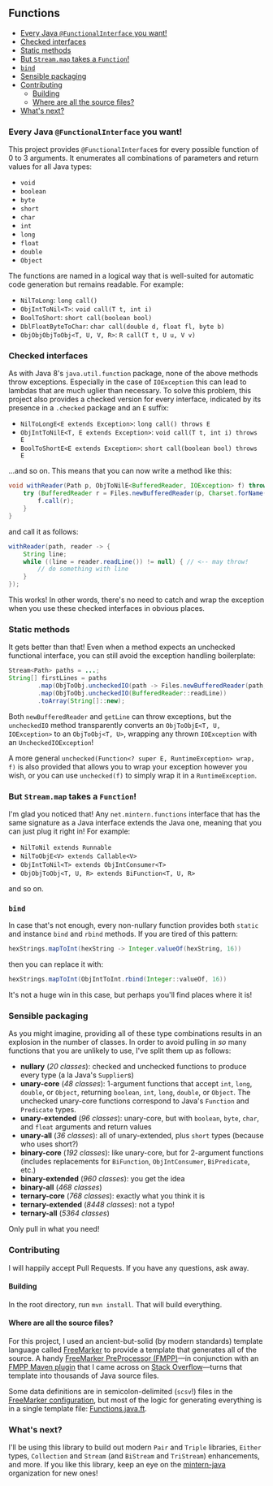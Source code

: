## Functions

- [Every Java `@FunctionalInterface` you want!](#every-java-functionalinterface-you-want)
- [Checked interfaces](#checked-interfaces)
- [Static methods](#static-methods)
- [But `Stream.map` takes a `Function`!](#but-streammap-takes-a-function)
- [`bind`](#bind)
- [Sensible packaging](#sensible-packaging)
- [Contributing](#contributing)
    - [Building](#building)
    - [Where are all the source files?](#where-are-all-the-source-files)
- [What's next?](#whats-next)

### Every Java `@FunctionalInterface` you want!

This project provides `@FunctionalInterface`s for every possible function of 0
to 3 arguments. It enumerates all combinations of parameters and return values
for all Java types:

- `void`
- `boolean`
- `byte`
- `short`
- `char`
- `int`
- `long`
- `float`
- `double`
- `Object`

The functions are named in a logical way that is well-suited for automatic code
generation but remains readable. For example:

- `NilToLong`: `long call()`
- `ObjIntToNil<T>`: `void call(T t, int i)`
- `BoolToShort`: `short call(boolean bool)`
- `DblFloatByteToChar`: `char call(double d, float fl, byte b)`
- `ObjObjObjToObj<T, U, V, R>`: `R call(T t, U u, V v)`

### Checked interfaces

As with Java 8's `java.util.function` package, none of the above methods throw
exceptions. Especially in the case of `IOException` this can lead to lambdas
that are much uglier than necessary. To solve this problem, this project also
provides a checked version for every interface, indicated by its presence in a
`.checked` package and an `E` suffix:

- `NilToLongE<E extends Exception>`: `long call() throws E`
- `ObjIntToNilE<T, E extends Exception>`: `void call(T t, int i) throws E`
- `BoolToShortE<E extends Exception>`: `short call(boolean bool) throws E`

...and so on. This means that you can now write a method like this:

```java
void withReader(Path p, ObjToNilE<BufferedReader, IOException> f) throws IOException {
    try (BufferedReader r = Files.newBufferedReader(p, Charset.forName("UTF-8"))) {
        f.call(r);
    }
}
```

and call it as follows:

```java
withReader(path, reader -> {
    String line;
    while ((line = reader.readLine()) != null) { // <-- may throw!
        // do something with line
    }
});
```

This works! In other words, there's no need to catch and wrap the exception when
you use these checked interfaces in obvious places.

### Static methods

It gets better than that! Even when a method expects an unchecked functional
interface, you can still avoid the exception handling boilerplate:

```java
Stream<Path> paths = ...;
String[] firstLines = paths
        .map(ObjToObj.uncheckedIO(path -> Files.newBufferedReader(path, utf8)))
        .map(ObjToObj.uncheckedIO(BufferedReader::readLine))
        .toArray(String[]::new);
```

Both `newBufferedReader` and `getLine` can throw exceptions, but the
`uncheckedIO` method transparently converts an `ObjToObjE<T, U, IOException>`
to an `ObjToObj<T, U>`, wrapping any thrown `IOException` with an
`UncheckedIOException`!

A more general `unchecked(Function<? super E, RuntimeException> wrap, f)` is
also provided that allows you to wrap your exception however you wish, or you
can use `unchecked(f)` to simply wrap it in a `RuntimeException`.

### But `Stream.map` takes a `Function`!

I'm glad you noticed that! Any `net.mintern.functions` interface that has the
same signature as a Java interface extends the Java one, meaning that you can
just plug it right in! For example:

- `NilToNil extends Runnable`
- `NilToObjE<V> extends Callable<V>`
- `ObjIntToNil<T> extends ObjIntConsumer<T>`
- `ObjObjToObj<T, U, R> extends BiFunction<T, U, R>`

and so on.

### `bind`

In case that's not enough, every non-nullary function provides both `static`
and instance `bind` and `rbind` methods. If you are tired of this pattern:

```java
hexStrings.mapToInt(hexString -> Integer.valueOf(hexString, 16))
```

then you can replace it with:

```java
hexStrings.mapToInt(ObjIntToInt.rbind(Integer::valueOf, 16))
```

It's not a huge win in this case, but perhaps you'll find places where it is!

### Sensible packaging

As you might imagine, providing all of these type combinations results in an
explosion in the number of classes. In order to avoid pulling in *so* many
functions that you are unlikely to use, I've split them up as follows:

- **nullary** (*20 classes*): checked and unchecked functions to produce every
  type (a la Java's `Supplier`s)
- **unary-core** (*48 classes*): 1-argument functions that accept `int`,
  `long`, `double`, or `Object`, returning `boolean`, `int`, `long`, `double`,
  or `Object`. The unchecked unary-core functions correspond to Java's
  `Function` and `Predicate` types.
- **unary-extended** (*96 classes*): unary-core, but with `boolean`, `byte`,
  `char`, and `float` arguments and return values
- **unary-all** (*36 classes*): all of unary-extended, plus `short` types
  (because who uses short?)
- **binary-core** (*192 classes*): like unary-core, but for 2-argument
  functions (includes replacements for `BiFunction`, `ObjIntConsumer`,
  `BiPredicate`, etc.)
- **binary-extended** (*960 classes*):  you get the idea
- **binary-all** (*468 classes*)
- **ternary-core** (*768 classes*): exactly what you think it is
- **ternary-extended** (*8448 classes*): not a typo!
- **ternary-all** (*5364 classes*)

Only pull in what you need!

### Contributing

I will happily accept Pull Requests. If you have any questions, ask away.

#### Building

In the root directory, run `mvn install`. That will build everything.

#### Where are all the source files?

For this project, I used an ancient-but-solid (by modern standards) template
language called [FreeMarker](http://freemarker.org) to provide a template that
generates all of the source. A handy [FreeMarker PreProcessor
(FMPP)](http://fmpp.sourceforge.net/index.html)&mdash;in conjunction with an
[FMPP Maven plugin](https://code.google.com/p/freemarkerpp-maven-plugin/) that
I came across on [Stack
Overflow](http://stackoverflow.com/a/3925944/1237044)&mdash;turns that
template into thousands of Java source files.

Some data definitions are in semicolon-delimited (`scsv`!) files in the
[FreeMarker
configuration](https://github.com/mintern-java/functions/tree/master/src/main/fmpp),
but most of the logic for generating everything is in a single template file:
[Functions.java.ft](https://github.com/mintern-java/functions/tree/master/src/main/fmpp/templates/Functions.java.ft).

### What's next?

I'll be using this library to build out modern `Pair` and `Triple` libraries,
`Either` types, `Collection` and `Stream` (and `BiStream` and `TriStream`)
enhancements, and more. If you like this library, keep an eye on the
[mintern-java](https://github.com/mintern-java) organization for new ones!
